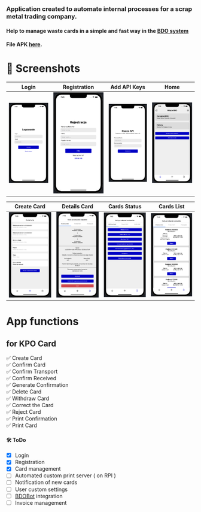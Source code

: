 ### Application created to automate internal processes for a scrap metal trading company. 
#### Help to manage waste cards in a simple and fast way in the  [BDO system](https://bdo.mos.gov.pl/)
#### File APK [here](https://github.com/RederAc3/BDO/releases).

# 📸 Screenshots
| Login | Registration | Add API Keys | Home |
| --- | --- | --- | --- |
| <img src="./screenshots/LoginScreen.png" width="220"> | <img src="./screenshots/RegistrationScreen.png" width="220"> | <img src="./screenshots/AddAPIKeysScreen.png" width="220"> | <img src="./screenshots/HomeScreen.png" width="220"> |

| Create Card | Details Card | Cards Status | Cards List  |
| --- | --- | --- | --- |
| <img src="./screenshots/CreateCardScreen.png" width="220"> | <img src="./screenshots/DetailsCardScreen.png" width="220"> | <img src="./screenshots/CardsStatusScreen.png" width="220"> | <img src="./screenshots/CardsListScreen.png" width="220"> |

# App functions
## for KPO Card
✅ Create Card \
✅ Confirm Card \
✅ Confirm Transport \
✅ Confirm Received \
✅ Generate Confirmation \
✅ Delete Card \
✅ Withdraw Card \
✅ Correct the Card \
✅ Reject Card \
✅ Print Confirmation \
✅ Print Card

#### 🛠 ToDo 
- [x] Login
- [x] Registration
- [x] Card management
- [ ] Automated custom print server ( on RPI )
- [ ] Notification of new cards
- [ ] User custom settings
- [ ] [BDOBot](https://github.com/RederAc3/telegramBdoBot) integration
- [ ] Invoice management
